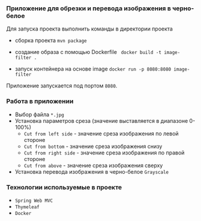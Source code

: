 ### Приложение для обрезки и перевода изображения в черно-белое

Для запуска проекта выполнить команды в директории проекта
- сборка проекта ```mvn package```

- создание образа с помощью Dockerfile ``` docker build -t image-filter .```

- запуск контейнера на основе image ```docker run -p 8080:8080 image-filter```

Приложение запускается под портом ```8080```.

### Работа в приложении
- Выбор файла ```*.jpg```
- Установка параметров среза (значение выставляется в диапазоне 0-100%)
  - ```Cut from left side``` - значение среза изображения по левой стороне
  - ```Cut from bottom``` - значение среза изображения снизу
  - ```Cut from right side``` - значение среза изображения по правой стороне
  - ```Cut from above``` - значение среза изображения сверху
- Установка перевода изображения в черно-белое ```Grayscale```

### Технологии используемые в проекте
- ```Spring Web MVC```
- ```Thymeleaf```
- ```Docker```
    